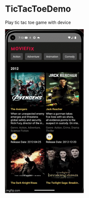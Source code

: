 # TicTacToeDemo
Play tic tac toe game with device

![](https://github.com/talharizvi/TicTacToeDemo/blob/master/movie-list.gif)


